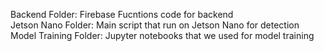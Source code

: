 Backend Folder: Firebase Fucntions code for backend  
Jetson Nano Folder: Main script that run on Jetson Nano for detection  
Model Training Folder: Jupyter notebooks that we used for model training

